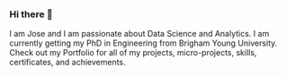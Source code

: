 ### Hi there 👋

I am Jose and I am passionate about Data Science and Analytics. I am currently getting my PhD in Engineering from Brigham Young University. Check out my Portfolio for all of my projects, micro-projects, skills, certificates, and achievements. 

<!--
**josedavid2101/josedavid2101** is a ✨ _special_ ✨ repository because its `README.md` (this file) appears on your GitHub profile.
[Portfolio](https://github.com/archd3sai/Portfolio)

Here are some ideas to get you started:

- 🔭 I’m currently working on ...
- 🌱 I’m currently learning ...
- 👯 I’m looking to collaborate on ...
- 🤔 I’m looking for help with ...
- 💬 Ask me about ...
- 📫 How to reach me: ...
- 😄 Pronouns: ...
- ⚡ Fun fact: ...
-->
